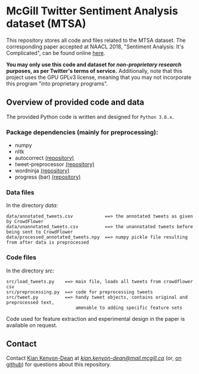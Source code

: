 # McGill Twitter Sentiment Analysis dataset (MTSA)
This repository stores all code and files related to the MTSA dataset. The corresponding paper accepted at NAACL 2018, "Sentiment Analysis: It's Complicated", can be found online [here](https://aclweb.org/anthology/N18-1171).

**You may only use this code and dataset for _non-proprietary research_ purposes, as per Twitter's terms of service.** Additionally, note that this project uses the GPU GPLv3 license, meaning that you may not incorporate this program "into proprietary programs".

## Overview of provided code and data
The provided Python code is written and designed for `Python 3.6.x`.

### Package dependencies (mainly for preprocessing):
* numpy
* nltk
* autocorrect [(repository)](https://github.com/phatpiglet/autocorrect/)
* tweet-preprocessor [(repository)](https://pypi.python.org/pypi/tweet-preprocessor/0.4.0)
* wordninja [(repository)](https://github.com/keredson/wordninja)
* progress (bar) [(repository)](https://pypi.python.org/pypi/progress)

### Data files
In the directory *data*:
```
data/annotated_tweets.csv            ==> the annotated tweets as given by CrowdFlower
data/unannotated_tweets.csv          ==> the unannotated tweets before being sent to CrowdFlower
data/processed_annotated_tweets.npy  ==> numpy pickle file resulting from after data is preprocessed
```

### Code files
In the directory *src*:
```
src/load_tweets.py    ==> main file, loads all tweets from crowdflower csv
src/preprocessing.py  ==> code for preprocessing tweets
src/tweet.py          ==> handy tweet objects, contains original and preprocessed text,
                          amenable to adding specific feature sets
```

Code used for feature extraction and experimental design in the paper is available on request.

## Contact
Contact [Kian Kenyon-Dean](https://kiankd.github.io/) at *kian.kenyon-dean@mail.mcgill.ca* (or, [on github](https://github.com/kiankd))  for questions about this repository.
